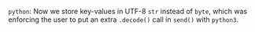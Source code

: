 `python`: Now we store key-values in UTF-8 `str` instead of `byte`,
which was enforcing the user to put an extra `.decode()` call in `send()` with `python3`.
